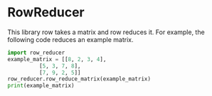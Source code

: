 # RowReducer
This library row takes a matrix and row reduces it. For example, the following code reduces an example matrix.
```py
import row_reducer
example_matrix = [[8, 2, 3, 4],
          [5, 3, 7, 8],
          [7, 9, 2, 5]]
row_reducer.row_reduce_matrix(example_matrix)
print(example_matrix)
```

